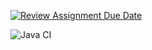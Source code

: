[![Review Assignment Due Date](https://classroom.github.com/assets/deadline-readme-button-22041afd0340ce965d47ae6ef1cefeee28c7c493a6346c4f15d667ab976d596c.svg)](https://classroom.github.com/a/1b4DuI0_)

![Java CI](https://github.com/bhos-qa/lab-3-AsmarSad/actions/workflows/ci.yml/badge.svg)


